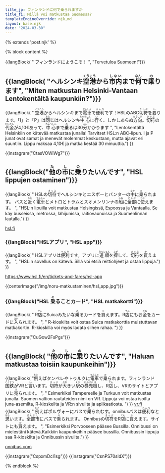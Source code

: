 ```yaml
---
title_jp: フィンランドに何で乗られますか
title_fi: Millä voi matkustaa Suomessa?
templateEngineOverride: njk,md
layout: base.njk
date: "2024-03-30"
---
```

{% extends 'post.njk' %}

{% block content %}

{{langBlock(
"
フィンランドにようこそ！
", 
"Tervetuloa Suomeen!")}}

<h2>{{langBlock(
    "ヘルシンキ<ruby>空港<rp>(</rp><rt>くうこう</rt><rp>)</rp></ruby>から<ruby>市内<rp>(</rp><rt>しない</rt><rp>)</rp></ruby>まで<ruby>何<rp>(</rp><rt>なん</rt><rp>)</rp></ruby>で<ruby>乗<rp>(</rp><rt>の</rt><rp>)</rp></ruby>ります", 
    "Miten matkustan Helsinki-Vantaan Lentokentältä kaupunkiin?")}}</h2>


{{langBlock(
"
<ruby>空港<rp>(</rp><rt>くうこう</rt><rp>)</rp></ruby>からヘルシンキまで<ruby>電車<rp>(</rp><rt>でんしゃ</rt><rp>)</rp></ruby>で<ruby>便利<rp>(</rp><rt>べんり</rt><rp>)</rp></ruby>です！HSLのABC<ruby>切符<rp>(</rp><rt>きっぷ</rt><rp>)</rp></ruby>を<ruby>要<rp>(</rp><rt>い</rt><rp>)</rp></ruby>ります。「I」と「P」は<ruby>同<rp>(</rp><rt>おな</rt><rp>)</rp></ruby>じはヘルシンキ<ruby>中心<rp>(</rp><rt>ちゅうしん</rt><rp>)</rp></ruby>に<ruby>行<rp>(</rp><rt>い</rt><rp>)</rp></ruby>く、しかしあらぬ<ruby>方向<rp>(</rp><rt>ほうこう</rt><rp>)</rp></ruby>。<ruby>切符<rp>(</rp><rt>きっぷ</rt><rp>)</rp></ruby>の<ruby>代金<rp>(</rp><rt>だいきん</rt><rp>)</rp></ruby>が4,10€あって、<ruby>中心<rp>(</rp><rt>ちゅうしん</rt><rp>)</rp></ruby>まで<ruby>乗<rp>(</rp><rt>の</rt><rp>)</rp></ruby>るは30<ruby>分<rp>(</rp><rt>ふん</rt><rp>)</rp></ruby>かかります
", 
"Lentokentältä Helsinkiin on kätevää matkustaa junalla! Tarvitset HSL:n ABC-lipun. I ja P junat ovat samat ja menevät molemmat keskustaan, mutta ajavat eri suuntiin. Lippu maksaa 4,10€ ja matka kestää 30 minuuttia.")
}}

{{instagram("CtasVOWIWg7")}}

<h2>{{langBlock("<ruby>他<rp>(</rp><rt>た</rt><rp>)</rp></ruby>の<ruby>市<rp>(</rp><rt>し</rt><rp>)</rp></ruby>に<ruby>乗<rp>(</rp><rt>の</rt><rp>)</rp></ruby>りたいんです", 
"HSL lippujen ostaminen")}}</h2>

{{langBlock(
"
HSLの<ruby>切符<rp>(</rp><rt>きっぷ</rt><rp>)</rp></ruby>でヘルシンキとエスポーとバンターの<ruby>中<rp>(</rp><rt>なか</rt><rp>)</rp></ruby>に<ruby>乗<rp>(</rp><rt>の</rt><rp>)</rp></ruby>られます。
バスと<ruby>近<rp>(</rp><rt>ちか</rt><rp>)</rp></ruby>く<ruby>電車<rp>(</rp><rt>でんしゃ</rt><rp>)</rp></ruby>とメトロとトラムとスオメンリンナの<ruby>船<rp>(</rp><rt>ふね</rt><rp>)</rp></ruby>に<ruby>全部<rp>(</rp><rt>ぜんぶ</rt><rp>)</rp></ruby>に<ruby>使<rp>(</rp><rt>つか</rt><rp>)</rp></ruby>えます。
", 
"HSL:n lipuilla voit matkustaa Helsingissä, Espoossa ja Vantaalla. Se käy busseissa, metrossa, lähijunissa, raitiovaunuissa ja Suomenlinnan lautalla.")
}}

<a href="https://www.hsl.fi/en">hsl.fi</a>

<h3>{{langBlock("HSLアプリ", 
"HSL app")}}</h3>

{{langBlock(
"
HSLアプリは<ruby>便利<rp>(</rp><rt>べんり</rt><rp>)</rp></ruby>です。アプリに<ruby>道順<rp>(</rp><rt>みちじゅん</rt><rp>)</rp></ruby>を<ruby>探<rp>(</rp><rt>さが</rt><rp>)</rp></ruby>して、<ruby>切符<rp>(</rp><rt>きっぷ</rt><rp>)</rp></ruby>を<ruby>買<rp>(</rp><rt>か</rt><rp>)</rp></ruby>えます。
", 
"HSL:n sovellus on kätevä. Sillä voi etsiä reittiohjeet ja ostaa lippuja.")
}}

<a href = https://www.hsl.fi/en/tickets-and-fares/hsl-app>https://www.hsl.fi/en/tickets-and-fares/hsl-app</a>

{{centerImage("/img/noru-matkustaminen/hsl_app.jpg")}}


<h3>{{langBlock("HSL <ruby>乗<rp>(</rp><rt>の</rt><rp>)</rp></ruby>ることカード", 
"HSL matkakortti")}}</h3>

{{langBlock(
"
R<ruby>店<rp>(</rp><rt>てん</rt><rp>)</rp></ruby>にSuicaみたいな<ruby>乗<rp>(</rp><rt>の</rt><rp>)</rp></ruby>るカードを<ruby>買<rp>(</rp><rt>か</rt><rp>)</rp></ruby>えます。R<ruby>店<rp>(</rp><rt>てん</rt><rp>)</rp></ruby>にもお<ruby>金<rp>(</rp><rt>かね</rt><rp>)</rp></ruby>をカードに<ruby>入<rp>(</rp><rt>はい</rt><rp>)</rp></ruby>られます。
", 
"
R-kioskilta voit ostaa Suica matkakorttia muistuttavan matkakortin. R-kioskilla voi myös ladata siihen rahaa.
")
}}


{{instagram("CuGxw2FsPgs")}}



<h2>{{langBlock(
    "<ruby>他<rp>(</rp><rt>た</rt><rp>)</rp></ruby>の<ruby>市<rp>(</rp><rt>し</rt><rp>)</rp></ruby>に<ruby>乗<rp>(</rp><rt>の</rt><rp>)</rp></ruby>りたいんです", 
    "Haluan matkustaa toisiin kaupunkeihin")}}
</h2>

{{langBlock(
"<ruby>例<rp>(</rp><rt>たと</rt><rp>)</rp></ruby>えばタンペレやトゥルクに<ruby>電車<rp>(</rp><rt>でんしゃ</rt><rp>)</rp></ruby>で<ruby>乗<rp>(</rp><rt>の</rt><rp>)</rp></ruby>られます。フィンランド<ruby>国鉄<rp>(</rp><rt>こくてつ</rt><rp>)</rp></ruby>がVRと<ruby>言<rp>(</rp><rt>い</rt><rp>)</rp></ruby>います。<ruby>切符<rp>(</rp><rt>きっぷ</rt><rp>)</rp></ruby>が<ruby>大<rp>(</rp><rt>おお</rt><rp>)</rp></ruby>きい<ruby>駅<rp>(</rp><rt>えき</rt><rp>)</rp></ruby>の<ruby>券売<rp>(</rp><rt>けんばい</rt><rp>)</rp></ruby><ruby>機<rp>(</rp><rt>き</rt><rp>)</rp></ruby>し、R<ruby>店<rp>(</rp><rt>てん</rt><rp>)</rp></ruby>し、VRのサイトとアプリに<ruby>売<rp>(</rp><rt>う</rt><rp>)</rp></ruby>られます。
", 
"
Esimerkiksi Tampereelle ja Turkuun voit matkustaa junalla. Suomen valtion rautateiden nimi on VR. Lippuja voi ostaa isoilta juna-asemilta, R-kioskeilta ja VR:n sivuilta ja aplikaatiosta.
")
}}
<a href="https://www.vr.fi/en">vr.fi</a>
{{langBlock(
"
<ruby>例<rp>(</rp><rt>たと</rt><rp>)</rp></ruby>えばポルヴォーにバスで<ruby>乗<rp>(</rp><rt>の</rt><rp>)</rp></ruby>られむす。onnibusバスは<ruby>便利<rp>(</rp><rt>べんり</rt><rp>)</rp></ruby>なと<ruby>思<rp>(</rp><rt>おも</rt><rp>)</rp></ruby>います。<ruby>全部<rp>(</rp><rt>ぜんぶ</rt><rp>)</rp></ruby><ruby>市<rp>(</rp><rt>し</rt><rp>)</rp></ruby>にバスで<ruby>乗<rp>(</rp><rt>の</rt><rp>)</rp></ruby>られます。
Onnibusの<ruby>切符<rp>(</rp><rt>きっぷ</rt><rp>)</rp></ruby>をR<ruby>店<rp>(</rp><rt>てん</rt><rp>)</rp></ruby>に<ruby>買<rp>(</rp><rt>か</rt><rp>)</rp></ruby>えます。サイトにも<ruby>買<rp>(</rp><rt>か</rt><rp>)</rp></ruby>えます。
", 
"Esimerkiksi Porvooseen pääsee Bussilla. Onnibussi on mielestäni kätevä.Kaikkiin kaupunkeihin pääsee bussilla. Onnibussin lippuja saa R-kioskilta ja Onnibussin sivuilta.")
}}

<a href="https://www.onnibus.com/home">onnibus.com</a>

{{instagram("CspxmDcI1sg")}}
{{instagram("CsnPS70sldX")}}

{% endblock %}